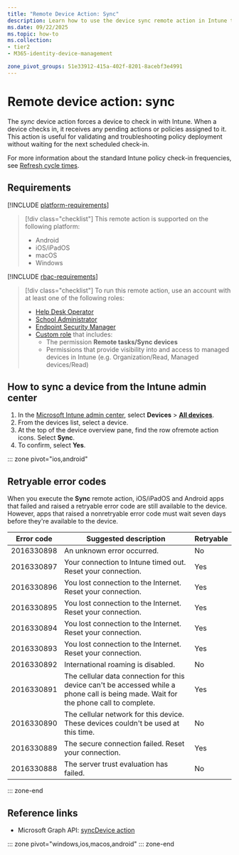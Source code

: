```yaml
---
title: "Remote Device Action: Sync"
description: Learn how to use the device sync remote action in Intune to apply policy, app, and configuration updates to managed devices.
ms.date: 09/22/2025
ms.topic: how-to
ms.collection:
- tier2
- M365-identity-device-management

zone_pivot_groups: 51e33912-415a-402f-8201-8acebf3e4991
---
```


# Remote device action: sync

The *sync* device action forces a device to check in with Intune. When a device checks in, it receives any pending actions or policies assigned to it. This action is useful for validating and troubleshooting policy deployment without waiting for the next scheduled check-in.

For more information about the standard Intune policy check-in frequencies, see [Refresh cycle times](../configuration/device-profile-troubleshoot.md#policy-refresh-intervals).

## Requirements

[!INCLUDE [platform-requirements](../../includes/h3/platform-requirements.md)]

> [!div class="checklist"]
> This remote action is supported on the following platform:
> - Android
> - iOS/iPadOS
> - macOS
> - Windows

[!INCLUDE [rbac-requirements](../../includes/h3/rbac-requirements.md)]

> [!div class="checklist"]
> To run this remote action, use an account with at least one of the following roles:
>
> - [Help Desk Operator][INT-R1]
> - [School Administrator][INT-R2]
> - [Endpoint Security Manager][INT-R4]
> - [Custom role][INT-RC] that includes:
>   - The permission **Remote tasks/Sync devices**
>   - Permissions that provide visibility into and access to managed devices in Intune (e.g. Organization/Read, Managed devices/Read)

## How to sync a device from the Intune admin center

1. In the [Microsoft Intune admin center][INT-AC], select **Devices** > [**All devices**][INT-ALLD].
1. From the devices list, select a device.
1. At the top of the device overview pane, find the row ofremote action icons. Select **Sync**.
1. To confirm, select **Yes**.

::: zone pivot="ios,android"

## Retryable error codes

When you execute the **Sync** remote action, iOS/iPadOS and Android apps that failed and raised a retryable error code are still available to the device. However, apps that raised a nonretryable error code must wait seven days before they're available to the device.

| Error code  | Suggested description | Retryable |
|---|---|---|
| 2016330898 | An unknown error occurred. | No |
| 2016330897 | Your connection to Intune timed out. Reset your connection. | Yes |
| 2016330896 | You lost connection to the Internet. Reset your connection. | Yes |
| 2016330895 | You lost connection to the Internet. Reset your connection. | Yes |
| 2016330894 | You lost connection to the Internet. Reset your connection. | Yes |
| 2016330893 | You lost connection to the Internet. Reset your connection. | Yes|
| 2016330892 | International roaming is disabled. | No|
| 2016330891 | The cellular data connection for this device can't be accessed while a phone call is being made. Wait for the phone call to complete. | Yes|
| 2016330890 | The cellular network for this device. These devices couldn't be used at this time. | No|
| 2016330889 | The secure connection failed. Reset your connection. | Yes|
| 2016330888 | The server trust evaluation has failed. | No|

::: zone-end

## Reference links

- Microsoft Graph API: [syncDevice action][GRAPH-1]


[INT-AC]: https://go.microsoft.com/fwlink/?linkid=2109431
[INT-ALLD]: https://go.microsoft.com/fwlink/?linkid=2333814
[INT-R1]: /intune/intune-service/fundamentals/role-based-access-control-reference#help-desk-operator
[INT-R2]: /intune/intune-service/fundamentals/role-based-access-control-reference#school-administrator
[INT-RC]: /intune/intune-service/fundamentals/create-custom-role
[INT-R4]: /intune/intune-service/fundamentals/role-based-access-control-reference#endpoint-security-manager

[GRAPH-1]: /graph/api/intune-devices-manageddevice-syncdevice

::: zone pivot="windows,ios,macos,android"
::: zone-end
